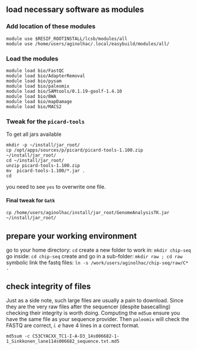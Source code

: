 ## load necessary software as modules

### Add location of these modules

```
module use $RESIF_ROOTINSTALL/lcsb/modules/all
module use /home/users/aginolhac/.local/easybuild/modules/all/
```

### Load the modules

```
module load bio/FastQC
module load bio/AdapterRemoval
module load bio/pysam
module load bio/paleomix
module load bio/SAMtools/0.1.19-goolf-1.4.10
module load bio/BWA
module load bio/mapDamage
module load bio/MACS2
```

### Tweak for the `picard-tools`

To get all jars available

```
mkdir -p ~/install/jar_root/
cp /opt/apps/sources/p/picard/picard-tools-1.100.zip ~/install/jar_root/
cd ~/install/jar_root/
unzip picard-tools-1.100.zip
mv  picard-tools-1.100/*.jar .
cd
```

you need to see `yes` to overwrite one file.

#### Final tweak for `Gatk`

```
cp /home/users/aginolhac/install/jar_root/GenomeAnalysisTK.jar ~/install/jar_root/
```

## prepare your working environment

go to your home directory:
`cd`
create a new folder to work in:
`mkdir chip-seq`
go inside:
`cd chip-seq`
create and go in a sub-folder:
`mkdir raw ; cd raw`
symbolic link the fastq files:
`ln -s /work/users/aginolhac/chip-seq/raw/C* .`


## check integrity of files

Just as a side note, such large files are usually a pain to download. Since they are the very raw files after the sequencer (despite basecalling) checking their integrity is worth doing. Computing the `md5um` ensure you have the same file as your sequence provider. Then `paleomix` will check the FASTQ are correct, *i. e* have 4 lines in a correct format.

`md5sum -c C53CYACXX_TC1-I-A-D3_14s006682-1-1_Sinkkonen_lane114s006682_sequence.txt.md5 `
